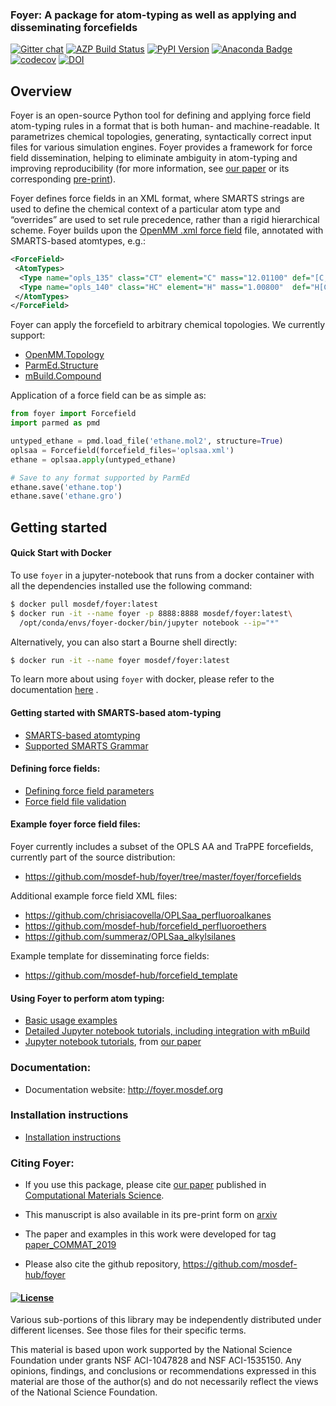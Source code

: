 ### Foyer: A package for atom-typing as well as applying and disseminating forcefields

[![Gitter chat](https://badges.gitter.im/mosdef-hub/gitter.svg)](https://gitter.im/mosdef-hub/Lobby)
[![AZP Build Status](https://dev.azure.com/mosdef/mosdef/_apis/build/status/mosdef-hub.foyer?branchName=master)](https://dev.azure.com/mosdef/mosdef/_build/latest?definitionId=2&branchName=master)
[![PyPI Version](https://badge.fury.io/py/foyer.svg)](https://pypi.python.org/pypi/foyer)
[![Anaconda Badge](https://anaconda.org/mosdef/foyer/badges/version.svg)](https://anaconda.org/mosdef/foyer)
[![codecov](https://codecov.io/gh/mosdef-hub/foyer/branch/master/graph/badge.svg)](https://codecov.io/gh/mosdef-hub/foyer)
[![DOI](https://zenodo.org/badge/34077879.svg)](https://zenodo.org/badge/latestdoi/34077879)


## Overview
Foyer is an open-source Python tool for defining and applying force field atom-typing
rules in a format that is both human- and machine-readable.  It parametrizes chemical topologies, 
generating, syntactically correct input files for various simulation engines. Foyer provides a framework for force field
dissemination, helping to eliminate ambiguity in atom-typing and improving reproducibility
(for more information, see [our paper](https://www.sciencedirect.com/science/article/pii/S0927025619303040) or its corresponding [pre-print](https://arxiv.org/pdf/1812.06779.pdf)).


Foyer defines force fields in an XML format, where SMARTS strings are used to define the chemical context
of a particular atom type and “overrides” are used to set rule precedence, rather than a rigid hierarchical scheme.
Foyer builds upon the [OpenMM .xml force field](http://docs.openmm.org/7.0.0/userguide/application.html#creating-force-fields)
file, annotated with SMARTS-based atomtypes, e.g.:

```xml
<ForceField>
 <AtomTypes>
  <Type name="opls_135" class="CT" element="C" mass="12.01100" def="[C;X4](C)(H)(H)H" desc="alkane CH3"/>
  <Type name="opls_140" class="HC" element="H" mass="1.00800"  def="H[C;X4]" desc="alkane H"/>
 </AtomTypes>
</ForceField>
```

Foyer can apply the forcefield to arbitrary chemical topologies. We currently support:

* [OpenMM.Topology](http://docs.openmm.org/7.0.0/api-python/generated/simtk.openmm.app.topology.Topology.html#)
* [ParmEd.Structure](http://parmed.github.io/ParmEd/html/structure.html)
* [mBuild.Compound](http://mosdef-hub.github.io/mbuild/data_structures.html)

Application of a force field can be as simple as:
```python
from foyer import Forcefield
import parmed as pmd

untyped_ethane = pmd.load_file('ethane.mol2', structure=True)
oplsaa = Forcefield(forcefield_files='oplsaa.xml')
ethane = oplsaa.apply(untyped_ethane)

# Save to any format supported by ParmEd
ethane.save('ethane.top')
ethane.save('ethane.gro')
```

## Getting started

#### Quick Start with Docker
To use `foyer` in a jupyter-notebook that runs from a docker container with all the dependencies installed use the following command:

```sh
$ docker pull mosdef/foyer:latest
$ docker run -it --name foyer -p 8888:8888 mosdef/foyer:latest\
  /opt/conda/envs/foyer-docker/bin/jupyter notebook --ip="*"
```

Alternatively, you can also start a Bourne shell directly:
```sh
$ docker run -it --name foyer mosdef/foyer:latest
```

To learn more about using `foyer` with docker, please refer to the documentation [here](https://foyer.mosdef.org/en/latest/docker.html) .


#### Getting started with SMARTS-based atom-typing
* [SMARTS-based atomtyping](docs/smarts.rst)
* [Supported SMARTS Grammar](https://github.com/mosdef-hub/foyer/issues/63)

#### Defining force fields:
* [Defining force field parameters](docs/parameter_definitions.rst)
* [Force field file validation](docs/validation.rst)


#### Example foyer force field files:
Foyer currently includes a subset of the OPLS AA and TraPPE forcefields, currently part of the source distribution:
* https://github.com/mosdef-hub/foyer/tree/master/foyer/forcefields

Additional example force field XML files:
* https://github.com/chrisiacovella/OPLSaa_perfluoroalkanes
* https://github.com/mosdef-hub/forcefield_perfluoroethers
* https://github.com/summeraz/OPLSaa_alkylsilanes

Example template for disseminating force fields:
* https://github.com/mosdef-hub/forcefield_template


#### Using Foyer to perform atom typing:
* [Basic usage examples](docs/usage_examples.rst)
* [Detailed Jupyter notebook tutorials, including integration with mBuild](https://github.com/mosdef-hub/foyer_tutorials)
* [Jupyter notebook tutorials](https://github.com/mosdef-hub/foyer/tree/master/docs/examples), from [our paper](https://arxiv.org/abs/1812.06779)

### Documentation:
* Documentation website: http://foyer.mosdef.org

### Installation instructions
* [Installation instructions](docs/installation.rst)

### Citing Foyer:
* If you use this package, please cite [our paper](https://www.sciencedirect.com/science/article/pii/S0927025619303040) published in [Computational Materials Science](https://www.journals.elsevier.com/computational-materials-science). 
* This manuscript is also available in its pre-print form on [arxiv](https://arxiv.org/pdf/1812.06779.pdf)
* The paper and examples in this work were developed for tag [paper_COMMAT_2019](https://github.com/mosdef-hub/foyer/tree/paper_COMMAT_2019)


* Please also cite the github repository, https://github.com/mosdef-hub/foyer

#### [![License](https://img.shields.io/badge/license-MIT-blue.svg)](http://opensource.org/licenses/MIT)

Various sub-portions of this library may be independently distributed under
different licenses. See those files for their specific terms.

This material is based upon work supported by the National Science Foundation under grants NSF ACI-1047828 and NSF ACI-1535150. Any opinions, findings, and conclusions or recommendations expressed in this material are those of the author(s) and do not necessarily reflect the views of the National Science Foundation.
